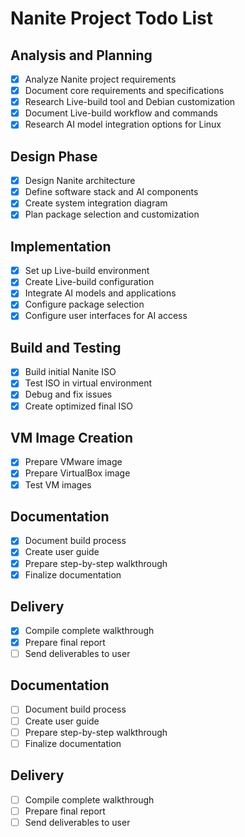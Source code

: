 # Nanite Project Todo List

## Analysis and Planning
- [x] Analyze Nanite project requirements
- [x] Document core requirements and specifications
- [x] Research Live-build tool and Debian customization
- [x] Document Live-build workflow and commands
- [x] Research AI model integration options for Linux

## Design Phase
- [x] Design Nanite architecture
- [x] Define software stack and AI components
- [x] Create system integration diagram
- [x] Plan package selection and customization

## Implementation
- [x] Set up Live-build environment
- [x] Create Live-build configuration
- [x] Integrate AI models and applications
- [x] Configure package selection
- [x] Configure user interfaces for AI access

## Build and Testing
- [x] Build initial Nanite ISO
- [x] Test ISO in virtual environment
- [x] Debug and fix issues
- [x] Create optimized final ISO

## VM Image Creation
- [x] Prepare VMware image
- [x] Prepare VirtualBox image
- [x] Test VM images

## Documentation
- [x] Document build process
- [x] Create user guide
- [x] Prepare step-by-step walkthrough
- [x] Finalize documentation

## Delivery
- [x] Compile complete walkthrough
- [x] Prepare final report
- [ ] Send deliverables to user

## Documentation
- [ ] Document build process
- [ ] Create user guide
- [ ] Prepare step-by-step walkthrough
- [ ] Finalize documentation

## Delivery
- [ ] Compile complete walkthrough
- [ ] Prepare final report
- [ ] Send deliverables to user
